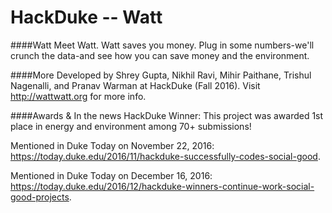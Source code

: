 HackDuke -- Watt
============
####Watt
Meet Watt. Watt saves you money. Plug in some numbers-we'll crunch the data-and see how you can save money and the environment.

####More
Developed by Shrey Gupta, Nikhil Ravi, Mihir Paithane, Trishul Nagenalli, and Pranav Warman at HackDuke (Fall 2016). Visit http://wattwatt.org for more info.

####Awards & In the news
HackDuke Winner: This project was awarded 1st place in energy and environment among 70+ submissions!

Mentioned in Duke Today on November 22, 2016: https://today.duke.edu/2016/11/hackduke-successfully-codes-social-good.

Mentioned in Duke Today on December 16, 2016: https://today.duke.edu/2016/12/hackduke-winners-continue-work-social-good-projects.
